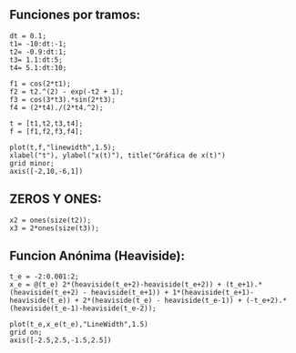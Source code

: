 ## Funciones por tramos: 
    dt = 0.1;
    t1= -10:dt:-1;
    t2= -0.9:dt:1;
    t3= 1.1:dt:5;
    t4= 5.1:dt:10;
    
    f1 = cos(2*t1);
    f2 = t2.^(2) - exp(-t2 + 1);
    f3 = cos(3*t3).*sin(2*t3);
    f4 = (2*t4)./(2*t4.^2);
    
    t = [t1,t2,t3,t4]; 
    f = [f1,f2,f3,f4]; 
    
    plot(t,f,"linewidth",1.5);
    xlabel("t"), ylabel("x(t)"), title("Gráfica de x(t)")
    grid minor;
    axis([-2,10,-6,1])

  ## ZEROS Y ONES:
    x2 = ones(size(t2));
    x3 = 2*ones(size(t3));

## Funcion Anónima (Heaviside):
    t_e = -2:0.001:2;
    x_e = @(t_e) 2*(heaviside(t_e+2)-heaviside(t_e+2)) + (t_e+1).*(heaviside(t_e+2) - heaviside(t_e+1)) + 1*(heaviside(t_e+1)-heaviside(t_e)) + 2*(heaviside(t_e) - heaviside(t_e-1)) + (-t_e+2).*(heaviside(t_e-1)-heaviside(t_e-2));
    
    plot(t_e,x_e(t_e),"LineWidth",1.5)
    grid on;
    axis([-2.5,2.5,-1.5,2.5])
